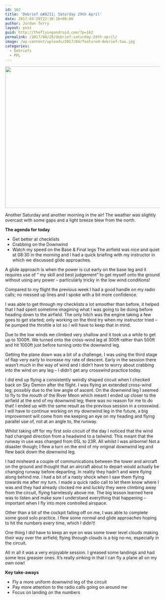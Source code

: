 ```yaml
---
id: 162
title: 'Debrief &#8211; Saturday 29th April'
date: 2017-04-29T22:30:16+00:00
author: Jordan Terry
layout: post
guid: http://theflyingandroid.com/?p=162
permalink: /2017/04/29/debrief-saturday-29th-april/
image: /wp-content/uploads/2017/04/featured-debrief-two.jpg
categories:
  - Debriefs
  - PPL
---
```

<img loading="lazy" src="http://theflyingandroid.com/wp-content/uploads/2017/04/featured-debrief-two-1024x461.jpg" alt="" width="1024" height="461" class="alignnone size-large wp-image-164" srcset="http://theflyingandroid.com/wp-content/uploads/2017/04/featured-debrief-two-1024x461.jpg 1024w, http://theflyingandroid.com/wp-content/uploads/2017/04/featured-debrief-two-300x135.jpg 300w, http://theflyingandroid.com/wp-content/uploads/2017/04/featured-debrief-two-768x346.jpg 768w, http://theflyingandroid.com/wp-content/uploads/2017/04/featured-debrief-two.jpg 2000w" sizes="(max-width: 1024px) 100vw, 1024px" />

Another Saturday and another morning in the air! The weather was slightly overcast with some gaps and a light breeze blew from the north.

**The agenda for today**

  * Get better at checklists
  * Crabbing on the Downwind
  * Watch my speed on the Base & Final legs
The airfield was nice and quiet at 08:30 in the morning and I had a quick briefing with my instructor in which we discussed glide approaches. 

A glide approach is when the power is cut early on the base leg and it requires use of “ my skill and best judgement” to get myself onto the ground without using any power &#8211; particularly tricky in the low wind conditions!

Compared to my flight the previous week I had a good handle on my radio calls; no messed up lines and I spoke with a bit more confidence. 

I was able to get through my checklists a lot smoother than before, it helped that I had spent sometime imagining what I was going to be doing before heading down to the airfield. The only hitch was the engine taking a few goes to get started; only working on the third try when my instructor tried &#8211; he pumped the throttle a lot so I will have to keep that in mind.

Due to the low winds we climbed very shallow and it took us a while to get up to 1000ft. We turned onto the cross-wind leg at 300ft rather than 500ft and hit 1000ft just before turning onto the downwind leg. 

Getting the plane down was a bit of a challenge, I was using the third stage of flap very early to increase my rate of descent. Early in the session there wasn’t much in the way of wind and I didn’t have to worry about crabbing into the wind on any leg &#8211; I didn’t get any crosswind practice today. 

I did end up flying a consistently weirdly shaped circuit when I checked back on Sky Demon after the flight. I was flying an extended cross-wind leg; possibly due to the low angle of ascent. On the downwind leg I seemed to fly to the mouth of the River Meon which meant I ended up closer to the airfield at the end of my downwind leg; there was no reason for me to do that! I ended up with the same result as the previous session in a crosswind. I will have to continue working on my downwind leg in the future, a big improvement will come from me keeping an eye on my heading and flying parallel use of, not at an angle to, the runway.

Whilst taking off for my first solo circuit of the day I noticed that the wind had changed direction from a headwind to a tailwind. This meant that the runway in use was changed from 05L to 23R. All whilst I was airborne! Not a disaster though; I flew a turn on the end of my original downwind leg and flew back down the downwind leg.

I had misheard a couple of communications between the tower and aircraft on the ground and thought that an aircraft about to depart would actually be changing runway before departing. In reality they hadn’t and were flying along behind me. I had a bit of a nasty shock when I saw them flying towards me after my turn. I made a quick radio call to let them know where I was and they had already clocked me and luckily they were climbing away from the circuit, flying harmlessly above me. The big lesson learned here was to listen and make sure I understand everything that happening &#8211; important when I fly into more controlled airspace.

Other than a bit of the cockpit falling off on me, I was able to complete some good solo practice. I flew some normal and glide approaches hoping to hit the numbers every time, which I didn’t! 

One thing I did have to keep an eye on was some lower level clouds making their way over the airfield; flying through clouds is a big no-no, especially in the circuit. 

All in all it was a very enjoyable session. I greased some landings and had some less greasier ones. It’s really sinking in that I can fly a plane all on my own now!

**Key take-aways**

  * Fly a more uniform downwind leg of the circuit
  * Pay more attention to the radio calls going on around me
  * Focus on landing on the numbers